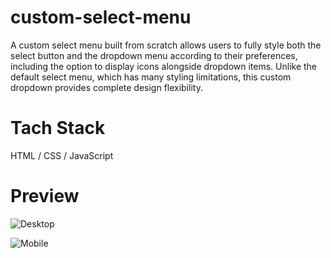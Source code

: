 # custom-select-menu
A custom select menu built from scratch allows users to fully style both the select button and the dropdown menu according to their preferences, including the option to display icons alongside dropdown items. Unlike the default select menu, which has many styling limitations, this custom dropdown provides complete design flexibility.

# Tach Stack
HTML / CSS / JavaScript

# Preview

![Desktop](https://github.com/user-attachments/assets/bb0a845a-90d2-4b43-b3d4-3c13b93ff2b0)

![Mobile](https://github.com/user-attachments/assets/4f268ff5-e8ee-4606-be96-80db3bfdb5b3)

